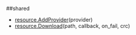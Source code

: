 
##shared

- [resource.AddProvider](nil)(provider)
- [resource.Download](nil)(path, callback, on_fail, crc)